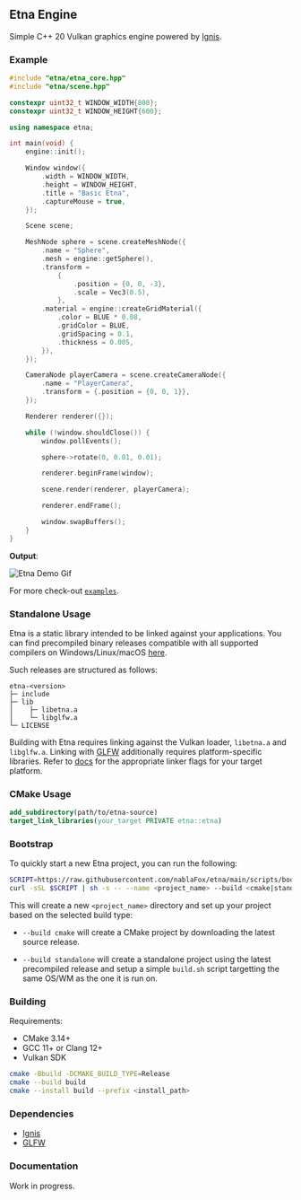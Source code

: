 ## Etna Engine

Simple C++ 20 Vulkan graphics engine powered by [Ignis](https://github.com/nablaFox/Ignis).

### Example

```cpp
#include "etna/etna_core.hpp"
#include "etna/scene.hpp"

constexpr uint32_t WINDOW_WIDTH{800};
constexpr uint32_t WINDOW_HEIGHT{600};

using namespace etna;

int main(void) {
	engine::init();

	Window window({
		.width = WINDOW_WIDTH,
		.height = WINDOW_HEIGHT,
		.title = "Basic Etna",
		.captureMouse = true,
	});

	Scene scene;

	MeshNode sphere = scene.createMeshNode({
		.name = "Sphere",
		.mesh = engine::getSphere(),
		.transform =
			{
				.position = {0, 0, -3},
				.scale = Vec3(0.5),
			},
		.material = engine::createGridMaterial({
			.color = BLUE * 0.08,
			.gridColor = BLUE,
			.gridSpacing = 0.1,
			.thickness = 0.005,
		}),
	});

	CameraNode playerCamera = scene.createCameraNode({
		.name = "PlayerCamera",
		.transform = {.position = {0, 0, 1}},
	});

	Renderer renderer({});

	while (!window.shouldClose()) {
		window.pollEvents();

		sphere->rotate(0, 0.01, 0.01);

		renderer.beginFrame(window);

		scene.render(renderer, playerCamera);

		renderer.endFrame();

		window.swapBuffers();
	}
}
```

**Output**:

![Etna Demo Gif](docs/example.gif)

For more check-out [`examples`](./examples).

### Standalone Usage

Etna is a static library intended to be linked against your applications. You
can find precompiled binary releases compatible with all supported compilers on
Windows/Linux/macOS [here]().

Such releases are structured as follows:

```
etna-<version>
├─ include
├─ lib
│    ├─ libetna.a
│    └─ libglfw.a
└─ LICENSE
```

Building with Etna requires linking against the Vulkan loader, `libetna.a` and
`libglfw.a`. Linking with [GLFW](https://github.com/glfw/glfw) additionally
requires platform-specific libraries. Refer to [docs](docs/some/file) for the
appropriate linker flags for your target platform.

### CMake Usage

```cmake
add_subdirectory(path/to/etna-source)
target_link_libraries(your_target PRIVATE etna::etna)
```

### Bootstrap 

To quickly start a new Etna project, you can run the following:

```bash
SCRIPT=https://raw.githubusercontent.com/nablaFox/etna/main/scripts/bootstrap.sh
curl -sSL $SCRIPT | sh -s -- --name <project_name> --build <cmake|standalone>
```

This will create a new `<project_name>` directory and set up your project based
on the selected build type:

- `--build cmake` will create a CMake project by downloading the latest source release.

- `--build standalone` will create a standalone project using the latest
    precompiled release and setup a simple `build.sh` script targetting the
    same OS/WM as the one it is run on.

### Building

Requirements:

- CMake 3.14+
- GCC 11+ or Clang 12+
- Vulkan SDK

```bash
cmake -Bbuild -DCMAKE_BUILD_TYPE=Release
cmake --build build
cmake --install build --prefix <install_path>
```

### Dependencies

- [Ignis](https://github.com/nablaFox/Ignis)
- [GLFW](https://github.com/glfw/glfw)

### Documentation

Work in progress.
